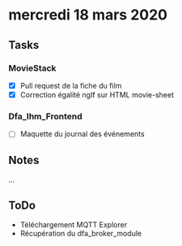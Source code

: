 # mercredi 18 mars 2020

## Tasks

### MovieStack

- [x] Pull request de la fiche du film
- [x] Correction égalité ngIf sur HTML movie-sheet

### Dfa_Ihm_Frontend

- [ ] Maquette du journal des événements

## Notes

...

## ToDo

- Téléchargement MQTT Explorer
- Récupération du dfa_broker_module
